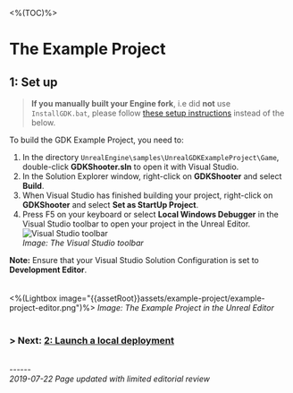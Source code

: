 <%(TOC)%>

# The Example Project 

## 1: Set up

> **If you manually built your Engine fork**, i.e did **not** use `InstallGDK.bat`, please follow [these setup instructions]({{urlRoot}}/content/get-started/example-project/exampleproject-manual-setup) instead of the below.

To build the GDK Example Project, you need to:

1. In the directory `UnrealEngine\samples\UnrealGDKExampleProject\Game`, double-click **GDKShooter.sln** to open it with Visual Studio.
1. In the Solution Explorer window, right-click on **GDKShooter** and select **Build**.
1. When Visual Studio has finished building your project, right-click on **GDKShooter** and select **Set as StartUp Project**.
1. Press F5 on your keyboard or select **Local Windows Debugger** in the Visual Studio toolbar to open your project in the Unreal Editor.</br>
    ![Visual Studio toolbar]({{assetRoot}}assets/set-up-template/template-vs-toolbar.png)<br/>
   _Image: The Visual Studio toolbar_ <br/>


**Note:** Ensure that your Visual Studio Solution Configuration is set to **Development Editor**. <br/><br/><br/>
<%(Lightbox image="{{assetRoot}}assets/example-project/example-project-editor.png")%>
_Image: The Example Project in the Unreal Editor_<br/><br/>

### **> Next:** [2: Launch a local deployment]({{urlRoot}}/content/get-started/example-project/exampleproject-local-deployment) 

<br/>------<br/>
_2019-07-22 Page updated with limited editorial review_
